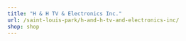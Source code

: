 ```yaml
---
title: "H & H TV & Electronics Inc."
url: /saint-louis-park/h-and-h-tv-and-electronics-inc/
shop: shop
---
```

